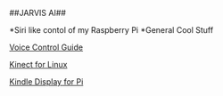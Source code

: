 ##JARVIS AI##

*Siri like contol of my Raspberry Pi
*General Cool Stuff

[Voice Control Guide](http://harizanov.com/2013/03/siri-like-voice-chat-with-raspberry-pi-keep-kids-busy-for-a-while/)

[Kinect for Linux](http://openkinect.org/wiki/Main_Page)

[Kindle Display for Pi](http://www.ponnuki.net/2012/09/kindleberry-pi/)

